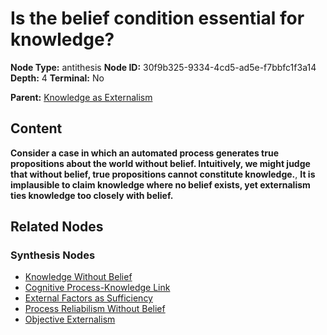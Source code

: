 # Is the belief condition essential for knowledge?

**Node Type:** antithesis
**Node ID:** 30f9b325-9334-4cd5-ad5e-f7bbfc1f3a14
**Depth:** 4
**Terminal:** No

**Parent:** [Knowledge as Externalism](knowledge-as-externalism-synthesis-495eeda3-6440-47f1-bb9a-0edd31288d1e.md)

## Content

**Consider a case in which an automated process generates true propositions about the world without belief. Intuitively, we might judge that without belief, true propositions cannot constitute knowledge.**, **It is implausible to claim knowledge where no belief exists, yet externalism ties knowledge too closely with belief.**

## Related Nodes

### Synthesis Nodes

- [Knowledge Without Belief](knowledge-without-belief-synthesis-ada5bfe4-0565-4c65-8124-c7c85bf2d010.md)
- [Cognitive Process-Knowledge Link](cognitive-process-knowledge-link-synthesis-171bd247-9f8a-4900-8c47-786cd9e8f21b.md)
- [External Factors as Sufficiency](external-factors-as-sufficiency-synthesis-84fe9c91-99ae-459d-99d2-16d869dd0011.md)
- [Process Reliabilism Without Belief](process-reliabilism-without-belief-synthesis-fba94e07-d5ae-4292-8788-68b5f829495a.md)
- [Objective Externalism](objective-externalism-synthesis-748f7982-b748-4381-b997-46a2275f10bd.md)
